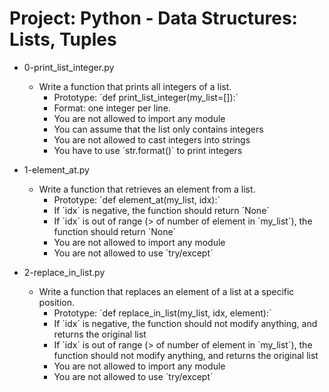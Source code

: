 # Project: Python - Data Structures: Lists, Tuples

*   0-print_list_integer.py
    - Write a function that prints all integers of a list.
      - Prototype: ´def print_list_integer(my_list=[]):´
      - Format: one integer per line.
      - You are not allowed to import any module
      - You can assume that the list only contains integers
      - You are not allowed to cast integers into strings
      - You have to use ´str.format()´ to print integers

*   1-element_at.py
    - Write a function that retrieves an element from a list.
      - Prototype: ´def element_at(my_list, idx):´
      - If ´idx´ is negative, the function should return ´None´
      - If ´idx´ is out of range (> of number of element in ´my_list´), the function should return ´None´
      - You are not allowed to import any module
      - You are not allowed to use ´try/except´

*   2-replace_in_list.py
    - Write a function that replaces an element of a list at a specific position.
      - Prototype: ´def replace_in_list(my_list, idx, element):´
      - If ´idx´ is negative, the function should not modify anything, and returns the original list
      - If ´idx´ is out of range (> of number of element in ´my_list´), the function should not modify anything, and returns the original list
      - You are not allowed to import any module
      - You are not allowed to use ´try/except´
